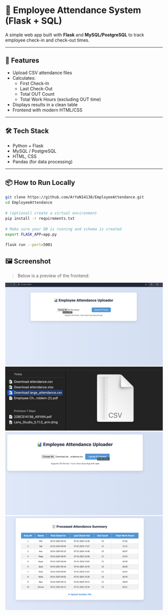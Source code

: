 # 🧾 Employee Attendance System (Flask + SQL)

A simple web app built with **Flask** and **MySQL/PostgreSQL** to track employee check-in and check-out times.

---

## 🚀 Features

- Upload CSV attendance files
- Calculates:
  - First Check-In
  - Last Check-Out
  - Total OUT Count
  - Total Work Hours (excluding OUT time)
- Displays results in a clean table
- Frontend with modern HTML/CSS

---

## 🛠 Tech Stack

- Python + Flask
- MySQL / PostgreSQL
- HTML, CSS
- Pandas (for data processing)

---

## 📦 How to Run Locally

```bash
git clone https://github.com/ArYaN14138/EmployeeAttendance.git
cd EmployeeAttendance

# (optional) create a virtual environment
pip install -r requirements.txt

# Make sure your DB is running and schema is created
export FLASK_APP=app.py

flask run --port=5001
```
## 🖼️ Screenshot

> Below is a preview of the frontend:

![App Screenshot](screenshot1.png)
![App Screenshot](screenshot2.png)
![App Screenshot](screenshot3.png)
![App Screenshot](screenshot4.png)
